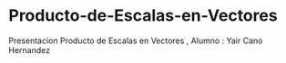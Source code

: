 # Producto-de-Escalas-en-Vectores
Presentacion Producto de Escalas en Vectores ,  Alumno : Yair Cano Hernandez 
